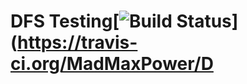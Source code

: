 # DFS Testing[![Build Status](https://travis-ci.org/MadMaxPower/DFS.svg?branch=master)](https://travis-ci.org/MadMaxPower/D
